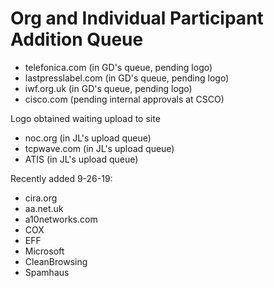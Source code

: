 # Org and Individual Participant Addition Queue

- telefonica.com (in GD's queue, pending logo)
- lastpresslabel.com (in GD's queue, pending logo)
- iwf.org.uk (in GD's queue, pending logo)
- cisco.com (pending internal approvals at CSCO)

Logo obtained waiting upload to site

- noc.org (in JL's upload queue)
- tcpwave.com (in JL's upload queue)
- ATIS (in JL's upload queue)

Recently added 9-26-19:
- cira.org 
- aa.net.uk
- a10networks.com 
- COX 
- EFF 
- Microsoft
- CleanBrowsing
- Spamhaus 
